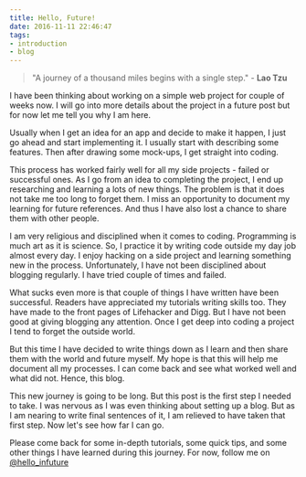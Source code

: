 ```yaml
---
title: Hello, Future!
date: 2016-11-11 22:46:47
tags: 
- introduction
- blog
---
```


> "A journey of a thousand miles begins with a single step." - **Lao Tzu**

I have been thinking about working on a simple web project for couple of weeks now. I will go into more details about the project in a future post but for now let me tell you why I am here. 

Usually when I get an idea for an app and decide to make it happen, I just go ahead and start implementing it. I usually start with describing some features. Then after drawing some mock-ups, I get straight into coding.

This process has worked fairly well for all my side projects - failed or successful ones. As I go from an idea to completing the project, I end up researching and learning a lots of new things. The problem is that it does not take me too long to forget them. I miss an opportunity to document my learning for future references. And thus I have also lost a chance to share them with other people. 

I am very religious and disciplined when it comes to coding. Programming is much art as it is science. So, I practice it by writing code outside my day job almost every day. I enjoy hacking on a side project and learning something new in the process. Unfortunately, I have not been disciplined about blogging regularly. I have tried couple of times and failed. 

What sucks even more is that couple of things I have written have been successful. Readers have appreciated my tutorials writing skills too. They have made to the front pages of Lifehacker and Digg. But I have not been good at giving blogging any attention. Once I get deep into coding a project I tend to forget the outside world. 

But this time I have decided to write things down as I learn and then share them with the world and future myself. My hope is that this will help me document all my processes. I can come back and see what worked well and what did not. Hence, this blog. 

This new journey is going to be long. But this post is the first step I needed to take. I was nervous as I was even thinking about setting up a blog. But as I am nearing to write final sentences of it, I am relieved to have taken that first step. Now let's see how far I can go. 

Please come back for some in-depth tutorials, some quick tips, and some other things I have learned during this journey. For now, follow me on [@hello_infuture](https://twitter.com/hello_infuture)